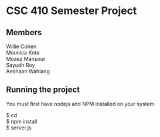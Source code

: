 # CSC 410 Semester Project

## Members

Willie Cohen  
Mounica Kota  
Moaaz Mansour  
Sayudh Roy  
Aeshaan Wahlang  

## Running the project

You must first have nodejs and NPM installed on your system

$ cd <project directory>  
$ npm install  
$ <node or nodejs> server.js   
